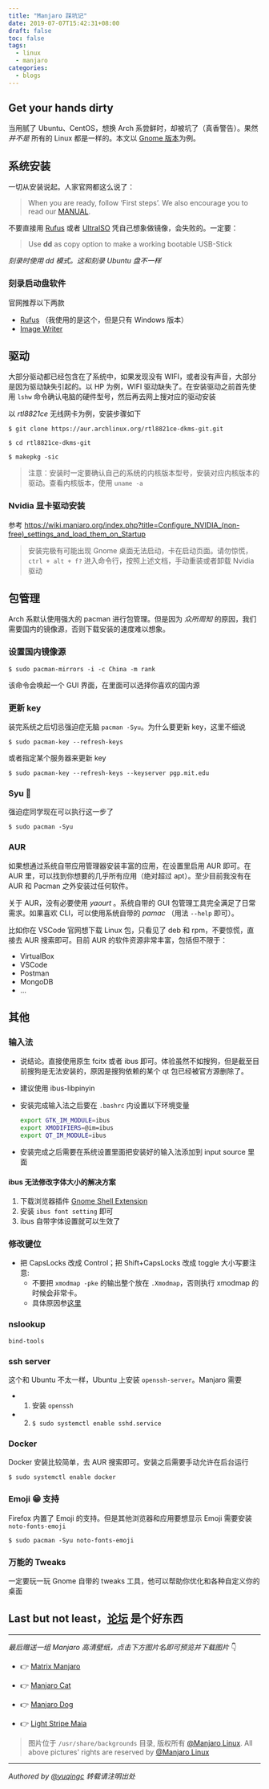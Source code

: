 ```yaml
---
title: "Manjaro 踩坑记"
date: 2019-07-07T15:42:31+08:00
draft: false
toc: false
tags:
  - linux
  - manjaro
categories:
  - blogs
---
```


## Get your hands dirty

当用腻了 Ubuntu、CentOS，想换 Arch 系尝鲜时，却被坑了（真香警告）。果然 *并不是* 所有的 Linux 都是一样的。本文以 [Gnome 版本](https://manjaro.org/download/gnome/)为例。


## 系统安装

一切从安装说起。人家官网都这么说了：

> When you are ready, follow ‘First steps’. We also encourage you to read our [MANUAL](https://manjaro.org/support/userguide/).

不要直接用 [Rufus](https://rufus.ie/) 或者 [UltraISO](https://cn.ultraiso.net/) 凭自己想象做镜像，会失败的。一定要：

> Use **dd** as copy option to make a working bootable USB-Stick

*刻录时使用 dd 模式。这和刻录 Ubuntu 盘不一样*

### 刻录启动盘软件

官网推荐以下两款

- [Rufus](https://rufus.ie/) （我使用的是这个，但是只有 Windows 版本）
- [Image Writer](https://launchpad.net/win32-image-writer/)

## 驱动

大部分驱动都已经包含在了系统中，如果发现没有 WIFI，或者没有声音，大部分是因为驱动缺失引起的。以 HP 为例，WIFI 驱动缺失了。在安装驱动之前首先使用 `lshw` 命令确认电脑的硬件型号，然后再去网上搜对应的驱动安装

以 *rtl8821ce* 无线网卡为例，安装步骤如下

```
$ git clone https://aur.archlinux.org/rtl8821ce-dkms-git.git

$ cd rtl8821ce-dkms-git

$ makepkg -sic
```

> 注意：安装时一定要确认自己的系统的内核版本型号，安装对应内核版本的驱动。查看内核版本，使用 `uname -a`

### Nvidia 显卡驱动安装

参考 https://wiki.manjaro.org/index.php?title=Configure_NVIDIA_(non-free)_settings_and_load_them_on_Startup

> 安装完极有可能出现 Gnome 桌面无法启动，卡在启动页面。请勿惊慌，`ctrl + alt + f?` 进入命令行，按照上述文档，手动重装或者卸载 Nvidia 驱动

## 包管理

Arch 系默认使用强大的 pacman 进行包管理。但是因为 *众所周知* 的原因，我们需要国内的镜像源，否则下载安装的速度难以想象。

### 设置国内镜像源

```
$ sudo pacman-mirrors -i -c China -m rank
```

该命令会唤起一个 GUI 界面，在里面可以选择你喜欢的国内源

### 更新 key

装完系统之后切忌强迫症无脑 `pacman -Syu`。为什么要更新 key，这里不细说

```
$ sudo pacman-key --refresh-keys
```

或者指定某个服务器来更新 key

```
$ sudo pacman-key --refresh-keys --keyserver pgp.mit.edu
```

### Syu 🤣

强迫症同学现在可以执行这一步了

```
$ sudo pacman -Syu
```

### AUR

如果想通过系统自带应用管理器安装丰富的应用，在设置里启用 AUR 即可。在 AUR 里，可以找到你想要的几乎所有应用（绝对超过 apt）。至少目前我没有在 AUR 和 Pacman 之外安装过任何软件。

关于 AUR，没有必要使用 *yaourt* 。系统自带的 GUI 包管理工具完全满足了日常需求。如果喜欢 CLI，可以使用系统自带的 *pamac* （用法 `--help` 即可）。

比如你在 VSCode 官网想下载 Linux 包，只看见了 deb 和 rpm，不要惊慌，直接去 AUR 搜索即可。目前 AUR 的软件资源非常丰富，包括但不限于：

- VirtualBox
- VSCode
- Postman
- MongoDB
- ...

## 其他

### 输入法

- 说结论。直接使用原生 fcitx 或者 ibus 即可。体验虽然不如搜狗，但是截至目前搜狗是无法安装的，原因是搜狗依赖的某个 qt 包已经被官方源删除了。
- 建议使用 ibus-libpinyin
- 安装完成输入法之后要在 `.bashrc` 内设置以下环境变量

  ```bash
  export GTK_IM_MODULE=ibus
  export XMODIFIERS=@im=ibus
  export QT_IM_MODULE=ibus
  ```
- 安装完成之后需要在系统设置里面把安装好的输入法添加到 input source 里面

#### ibus 无法修改字体大小的解决方案

1. 下载浏览器插件 [Gnome Shell Extension](https://extensions.gnome.org/extension/1121/ibus-font-setting/)
2. 安装 `ibus font setting` 即可
3. ibus 自带字体设置就可以生效了

### 修改键位

- 把 CapsLocks 改成 Control；把 Shift+CapsLocks 改成 toggle 大小写要注意:
  - 不要把 `xmodmap -pke` 的输出整个放在 `.Xmodmap`，否则执行 xmodmap 的时候会非常卡。
  - 具体原因参[这里](https://unix.stackexchange.com/questions/94336/xmodmap-hanging-the-system-for-20-secs-and-not-sticking/390198#390198)

### nslookup

```
bind-tools
```

### ssh server

这个和 Ubuntu 不太一样，Ubuntu 上安装 `openssh-server`。Manjaro 需要

- 1. 安装 `openssh`
- 2. `$ sudo systemctl enable sshd.service`

### Docker

Docker 安装比较简单，去 AUR 搜索即可。安装之后需要手动允许在后台运行

```
$ sudo systemctl enable docker
```

### Emoji 😁 支持

Firefox 内置了 Emoji 的支持。但是其他浏览器和应用要想显示 Emoji 需要安装 `noto-fonts-emoji`

```
$ sudo pacman -Syu noto-fonts-emoji
```

### 万能的 Tweaks

一定要玩一玩 Gnome 自带的 tweaks 工具，他可以帮助你优化和各种自定义你的桌面


## Last but not least，[论坛](https://forum.manjaro.org/) 是个好东西

---

*最后赠送一组 Manjaro 高清壁纸，点击下方图片名即可预览并下载图片* 👇

- 👉 <a style="text-align: center" target="_blank" href="/images/manjaro/matrix-manjaro.jpg">Matrix Manjaro</a>

- 👉 <a style="text-align: center" target="_blank" href="/images/manjaro/manjaro-cat.jpg">Manjaro Cat</a>

- 👉 <a style="text-align: center" target="_blank" href="/images/manjaro/manjaro-dog.jpg">Manjaro Dog</a>

- 👉 <a style="text-align: center" target="_blank" href="/images/manjaro/light-stripe-maia.jpg">Light Stripe Maia</a>

> 图片位于 `/usr/share/backgrounds` 目录, 版权所有 [@Manjaro Linux](https://manjaro.org/). All above pictures' rights are reserved by [@Manjaro Linux](https://manjaro.org/)


---
*Authored by <a target="_blank" href="https://github.com/yuqingc">@yuqingc</a> 转载请注明出处*
